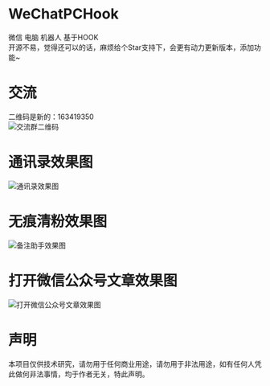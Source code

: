 # WeChatPCHook
微信 电脑 机器人 基于HOOK  
开源不易，觉得还可以的话，麻烦给个Star支持下，会更有动力更新版本，添加功能~  
# 交流
二维码是新的：163419350  
![交流群二维码](https://github.com/KongKong20/WeChatPCHook/blob/master/%E4%BA%A4%E6%B5%81%E7%BE%A4.jpg)  
# 通讯录效果图  
![通讯录效果图](https://github.com/KongKong20/WeChatPCHook/blob/master/%E9%80%9A%E8%AE%AF%E5%BD%95%E6%95%88%E6%9E%9C%E5%9B%BE.jpg)  
# 无痕清粉效果图  
![备注助手效果图](https://github.com/KongKong20/WeChatPCHook/blob/master/%E6%97%A0%E7%97%95%E6%B8%85%E7%B2%89%E6%95%88%E6%9E%9C%E5%9B%BE.png)  
# 打开微信公众号文章效果图  
![打开微信公众号文章效果图](https://github.com/KongKong20/WeChatPCHook/blob/master/%E6%89%93%E5%BC%80%E5%BE%AE%E4%BF%A1%E6%96%87%E7%AB%A0.png)  
# 声明  
本项目仅供技术研究，请勿用于任何商业用途，请勿用于非法用途，如有任何人凭此做何非法事情，均于作者无关，特此声明。

